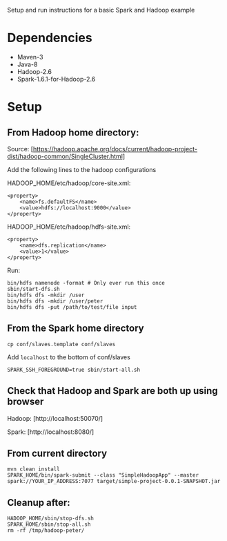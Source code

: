 Setup and run instructions for a basic Spark and Hadoop example

# Dependencies

* Maven-3
* Java-8
* Hadoop-2.6
* Spark-1.6.1-for-Hadoop-2.6

# Setup

## From Hadoop home directory:

Source: [https://hadoop.apache.org/docs/current/hadoop-project-dist/hadoop-common/SingleCluster.html]

Add the following lines to the hadoop configurations

HADOOP_HOME/etc/hadoop/core-site.xml:
    
    <property>
        <name>fs.defaultFS</name>
        <value>hdfs://localhost:9000</value>
    </property>    

HADOOP_HOME/etc/hadoop/hdfs-site.xml:

    <property>
        <name>dfs.replication</name>
        <value>1</value>
    </property>

Run:

    bin/hdfs namenode -format # Only ever run this once
    sbin/start-dfs.sh 
    bin/hdfs dfs -mkdir /user
    bin/hdfs dfs -mkdir /user/peter
    bin/hdfs dfs -put /path/to/test/file input

## From the Spark home directory 

    cp conf/slaves.template conf/slaves

Add `localhost` to the bottom of conf/slaves

    SPARK_SSH_FOREGROUND=true sbin/start-all.sh 

## Check that Hadoop and Spark are both up using browser

Hadoop: [http://localhost:50070/]

Spark: [http://localhost:8080/]

## From current directory

    mvn clean install
    SPARK_HOME/bin/spark-submit --class "SimpleHadoopApp" --master spark://YOUR_IP_ADDRESS:7077 target/simple-project-0.0.1-SNAPSHOT.jar

## Cleanup after:

    HADOOP_HOME/sbin/stop-dfs.sh
    SPARK_HOME/sbin/stop-all.sh
    rm -rf /tmp/hadoop-peter/
